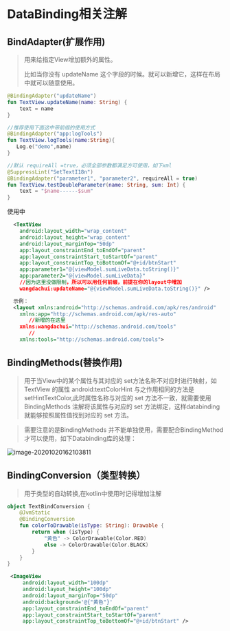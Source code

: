 # DataBinding相关注解

## BindAdapter(扩展作用)

> 用来给指定View增加额外的属性。
>
> 比如当你没有 updateName 这个字段的时候。就可以新增它，这样在布局中就可以随意使用。

```kotlin
@BindingAdapter("updateName")
fun TextView.updateName(name: String) {
    text = name
}

//推荐使用下面这中带前缀的使用方式
@BindingAdapter("app:logTools")
fun TextView.logTools(name:String){
   Log.e("demo",name)
}

//默认 requireAll =true，必须全部参数都满足方可使用，如下xml
@SuppressLint("SetTextI18n")
@BindingAdapter("parameter1", "parameter2", requireAll = true)
fun TextView.testDoubleParameter(name: String, sum: Int) {
    text = "$name------$sum"
}
```

使用中

```XML
  <TextView
    android:layout_width="wrap_content"
    android:layout_height="wrap_content"
    android:layout_marginTop="50dp"
    app:layout_constraintEnd_toEndOf="parent"
    app:layout_constraintStart_toStartOf="parent"
    app:layout_constraintTop_toBottomOf="@+id/btnStart"
    app:parameter1="@{viewModel.sumLiveData.toString()}"
    app:parameter2="@{viewModel.sumLiveData}"
    //因为这里没做限制，所以可以用任何前缀，前提在你的layout中增加
    wangdachui:updateName="@{viewModel.sumLiveData.toString()}" />

  示例：
  <layout xmlns:android="http://schemas.android.com/apk/res/android"
    xmlns:app="http://schemas.android.com/apk/res-auto"
       //新增的在这里
    xmlns:wangdachui="http://schemas.android.com/tools"
       //
    xmlns:tools="http://schemas.android.com/tools">
```



## BindingMethods(替换作用)

> 用于当View中的某个属性与其对应的 set方法名称不对应时进行映射，如TextView 的属性 android:textColorHint 与之作用相同的方法是 setHintTextColor,此时属性名称与对应的 set 方法不一致，就需要使用 BindingMethods 注解将该属性与对应的 set 方法绑定，这样databinding 就能够按照属性值找到对应的 set 方法。

> 需要注意的是BindingMethods 并不能单独使用，需要配合BindingMethod才可以使用，如下Databinding库的处理：

![image-20201020162103811](https://tva1.sinaimg.cn/large/007S8ZIlly1gjvvhrpe6sj311d0evwj0.jpg)





## BindingConversion（类型转换）

> 用于类型的自动转换,在kotlin中使用时记得增加注解

```kotlin
object TextBindConversion {
    @JvmStatic
    @BindingConversion
    fun colorToDrawable(isType: String): Drawable {
        return when (isType) {
            "黄色" -> ColorDrawable(Color.RED)
            else -> ColorDrawable(Color.BLACK)
        }
    }
}
```

```xml
 <ImageView
     android:layout_width="100dp"
     android:layout_height="100dp"
     android:layout_marginTop="50dp"
     android:background='@{"黄色"}'
     app:layout_constraintEnd_toEndOf="parent"
     app:layout_constraintStart_toStartOf="parent"
     app:layout_constraintTop_toBottomOf="@+id/btnStart" />
```





